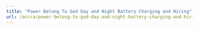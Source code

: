```yaml
---
title: "Power Belong To God Day and Night Battery Charging and Hiring"
url: /accra/power-belong-to-god-day-and-night-battery-charging-and-hiring/
---
```


